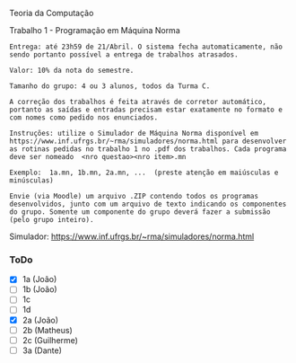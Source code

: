 Teoria da Computação

Trabalho 1 - Programação em Máquina Norma

    Entrega: até 23h59 de 21/Abril. O sistema fecha automaticamente, não sendo portanto possível a entrega de trabalhos atrasados.
    
    Valor: 10% da nota do semestre.
    
    Tamanho do grupo: 4 ou 3 alunos, todos da Turma C.
    
    A correção dos trabalhos é feita através de corretor automático, portanto as saídas e entradas precisam estar exatamente no formato e com nomes como pedido nos enunciados.
    
    Instruções: utilize o Simulador de Máquina Norma disponível em https://www.inf.ufrgs.br/~rma/simuladores/norma.html para desenvolver as rotinas pedidas no trabalho 1 no .pdf dos trabalhos. Cada programa deve ser nomeado  <nro questao><nro item>.mn

    Exemplo:  1a.mn, 1b.mn, 2a.mn, ...  (preste atenção em maiúsculas e minúsculas)

    Envie (via Moodle) um arquivo .ZIP contendo todos os programas desenvolvidos, junto com um arquivo de texto indicando os componentes do grupo. Somente um componente do grupo deverá fazer a submissão (pelo grupo inteiro).

Simulador:
https://www.inf.ufrgs.br/~rma/simuladores/norma.html

### ToDo

- [x] 1a (João)
- [ ] 1b (João)
- [ ] 1c
- [ ] 1d
- [x] 2a (João)
- [ ] 2b (Matheus)
- [ ] 2c (Guilherme)
- [ ] 3a (Dante)
